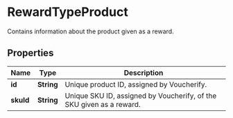 

# RewardTypeProduct

Contains information about the product given as a reward.

## Properties

| Name | Type | Description |
|------------ | ------------- | ------------- |
|**id** | **String** | Unique product ID, assigned by Voucherify. |
|**skuId** | **String** | Unique SKU ID, assigned by Voucherify, of the SKU given as a reward. |



